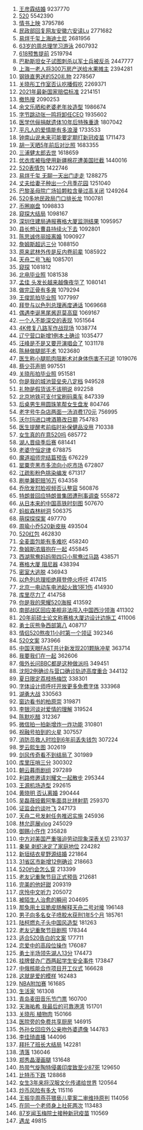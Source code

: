 1. [王彦霖结婚](https://s.weibo.com/weibo?q=%23%E7%8E%8B%E5%BD%A6%E9%9C%96%E7%BB%93%E5%A9%9A%23&Refer=top) 9237770
1. [520](https://s.weibo.com/weibo?q=520&Refer=top) 5542390
1. [情书上映](https://s.weibo.com/weibo?q=%23%E6%83%85%E4%B9%A6%E4%B8%8A%E6%98%A0%23&Refer=top) 3795786
1. [民政部回复网友安徽六安读Lu](https://s.weibo.com/weibo?q=%23%E6%B0%91%E6%94%BF%E9%83%A8%E5%9B%9E%E5%A4%8D%E7%BD%91%E5%8F%8B%E5%AE%89%E5%BE%BD%E5%85%AD%E5%AE%89%E8%AF%BBLu%23&Refer=top) 2771682
1. [易烊千玺上海迪士尼](https://s.weibo.com/weibo?q=%23%E6%98%93%E7%83%8A%E5%8D%83%E7%8E%BA%E4%B8%8A%E6%B5%B7%E8%BF%AA%E5%A3%AB%E5%B0%BC%23&Refer=top) 2681956
1. [63岁的周总理学习游泳](https://s.weibo.com/weibo?q=%2363%E5%B2%81%E7%9A%84%E5%91%A8%E6%80%BB%E7%90%86%E5%AD%A6%E4%B9%A0%E6%B8%B8%E6%B3%B3%23&Refer=top) 2607932
1. [618预售提前](https://s.weibo.com/weibo?q=%23618%E9%A2%84%E5%94%AE%E6%8F%90%E5%89%8D%23&Refer=top) 2519794
1. [巴勒斯坦女子试图刺杀以军士兵被反杀](https://s.weibo.com/weibo?q=%23%E5%B7%B4%E5%8B%92%E6%96%AF%E5%9D%A6%E5%A5%B3%E5%AD%90%E8%AF%95%E5%9B%BE%E5%88%BA%E6%9D%80%E4%BB%A5%E5%86%9B%E5%A3%AB%E5%85%B5%E8%A2%AB%E5%8F%8D%E6%9D%80%23&Refer=top) 2447777
1. [上海一老人将300万房产送给水果摊主](https://s.weibo.com/weibo?q=%23%E4%B8%8A%E6%B5%B7%E4%B8%80%E8%80%81%E4%BA%BA%E5%B0%86300%E4%B8%87%E6%88%BF%E4%BA%A7%E9%80%81%E7%BB%99%E6%B0%B4%E6%9E%9C%E6%91%8A%E4%B8%BB%23&Refer=top) 2394281
1. [钢铁直男送的520礼物](https://s.weibo.com/weibo?q=%23%E9%92%A2%E9%93%81%E7%9B%B4%E7%94%B7%E9%80%81%E7%9A%84520%E7%A4%BC%E7%89%A9%23&Refer=top) 2278567
1. [关晓彤工作室否认吃播假吃](https://s.weibo.com/weibo?q=%23%E5%85%B3%E6%99%93%E5%BD%A4%E5%B7%A5%E4%BD%9C%E5%AE%A4%E5%90%A6%E8%AE%A4%E5%90%83%E6%92%AD%E5%81%87%E5%90%83%23&Refer=top) 2269371
1. [2021年最新国家赔偿标准](https://s.weibo.com/weibo?q=%232021%E5%B9%B4%E6%9C%80%E6%96%B0%E5%9B%BD%E5%AE%B6%E8%B5%94%E5%81%BF%E6%A0%87%E5%87%86%23&Refer=top) 2214151
1. [撤热搜](https://s.weibo.com/weibo?q=%E6%92%A4%E7%83%AD%E6%90%9C&Refer=top) 2090253
1. [余文乐晒和老婆老年妆造型](https://s.weibo.com/weibo?q=%23%E4%BD%99%E6%96%87%E4%B9%90%E6%99%92%E5%92%8C%E8%80%81%E5%A9%86%E8%80%81%E5%B9%B4%E5%A6%86%E9%80%A0%E5%9E%8B%23&Refer=top) 1986674
1. [字节跳动张一鸣将卸任CEO](https://s.weibo.com/weibo?q=%23%E5%AD%97%E8%8A%82%E8%B7%B3%E5%8A%A8%E5%BC%A0%E4%B8%80%E9%B8%A3%E5%B0%86%E5%8D%B8%E4%BB%BBCEO%23&Refer=top) 1935602
1. [医学伉俪捐献遗体10年后特殊重逢](https://s.weibo.com/weibo?q=%23%E5%8C%BB%E5%AD%A6%E4%BC%89%E4%BF%AA%E6%8D%90%E7%8C%AE%E9%81%97%E4%BD%9310%E5%B9%B4%E5%90%8E%E7%89%B9%E6%AE%8A%E9%87%8D%E9%80%A2%23&Refer=top) 1807042
1. [平凡人的爱情能有多浪漫](https://s.weibo.com/weibo?q=%23%E5%B9%B3%E5%87%A1%E4%BA%BA%E7%9A%84%E7%88%B1%E6%83%85%E8%83%BD%E6%9C%89%E5%A4%9A%E6%B5%AA%E6%BC%AB%23&Refer=top) 1733533
1. [钟南山说未来可能要定期打新冠疫苗](https://s.weibo.com/weibo?q=%23%E9%92%9F%E5%8D%97%E5%B1%B1%E8%AF%B4%E6%9C%AA%E6%9D%A5%E5%8F%AF%E8%83%BD%E8%A6%81%E5%AE%9A%E6%9C%9F%E6%89%93%E6%96%B0%E5%86%A0%E7%96%AB%E8%8B%97%23&Refer=top) 1711473
1. [胡一天晒5年前后对比照](https://s.weibo.com/weibo?q=%23%E8%83%A1%E4%B8%80%E5%A4%A9%E6%99%925%E5%B9%B4%E5%89%8D%E5%90%8E%E5%AF%B9%E6%AF%94%E7%85%A7%23&Refer=top) 1683355
1. [三浦健太郎去世](https://s.weibo.com/weibo?q=%E4%B8%89%E6%B5%A6%E5%81%A5%E5%A4%AA%E9%83%8E%E5%8E%BB%E4%B8%96&Refer=top) 1618659
1. [优衣库被指使用新疆棉花遭美国拦截](https://s.weibo.com/weibo?q=%23%E4%BC%98%E8%A1%A3%E5%BA%93%E8%A2%AB%E6%8C%87%E4%BD%BF%E7%94%A8%E6%96%B0%E7%96%86%E6%A3%89%E8%8A%B1%E9%81%AD%E7%BE%8E%E5%9B%BD%E6%8B%A6%E6%88%AA%23&Refer=top) 1440016
1. [520表情包](https://s.weibo.com/weibo?q=520%E8%A1%A8%E6%83%85%E5%8C%85&Refer=top) 1422746
1. [易烊千玺 无聊一天出门走走](https://s.weibo.com/weibo?q=%E6%98%93%E7%83%8A%E5%8D%83%E7%8E%BA%20%E6%97%A0%E8%81%8A%E4%B8%80%E5%A4%A9%E5%87%BA%E9%97%A8%E8%B5%B0%E8%B5%B0&Refer=top) 1288275
1. [丈夫给妻子种出一个月季花园](https://s.weibo.com/weibo?q=%23%E4%B8%88%E5%A4%AB%E7%BB%99%E5%A6%BB%E5%AD%90%E7%A7%8D%E5%87%BA%E4%B8%80%E4%B8%AA%E6%9C%88%E5%AD%A3%E8%8A%B1%E5%9B%AD%23&Refer=top) 1251040
1. [巴黎圣母院广场铅颗粒含量过高关闭](https://s.weibo.com/weibo?q=%23%E5%B7%B4%E9%BB%8E%E5%9C%A3%E6%AF%8D%E9%99%A2%E5%B9%BF%E5%9C%BA%E9%93%85%E9%A2%97%E7%B2%92%E5%90%AB%E9%87%8F%E8%BF%87%E9%AB%98%E5%85%B3%E9%97%AD%23&Refer=top) 1249264
1. [520多地民政局门口排长龙](https://s.weibo.com/weibo?q=%23520%E5%A4%9A%E5%9C%B0%E6%B0%91%E6%94%BF%E5%B1%80%E9%97%A8%E5%8F%A3%E6%8E%92%E9%95%BF%E9%BE%99%23&Refer=top) 1100781
1. [币圈崩盘](https://s.weibo.com/weibo?q=%E5%B8%81%E5%9C%88%E5%B4%A9%E7%9B%98&Refer=top) 1098833
1. [窥探大结局](https://s.weibo.com/weibo?q=%23%E7%AA%A5%E6%8E%A2%E5%A4%A7%E7%BB%93%E5%B1%80%23&Refer=top) 1098167
1. [深圳住建局通报赛格大厦监测结果](https://s.weibo.com/weibo?q=%23%E6%B7%B1%E5%9C%B3%E4%BD%8F%E5%BB%BA%E5%B1%80%E9%80%9A%E6%8A%A5%E8%B5%9B%E6%A0%BC%E5%A4%A7%E5%8E%A6%E7%9B%91%E6%B5%8B%E7%BB%93%E6%9E%9C%23&Refer=top) 1095957
1. [县长想让曹县持续火下去](https://s.weibo.com/weibo?q=%23%E5%8E%BF%E9%95%BF%E6%83%B3%E8%AE%A9%E6%9B%B9%E5%8E%BF%E6%8C%81%E7%BB%AD%E7%81%AB%E4%B8%8B%E5%8E%BB%23&Refer=top) 1092801
1. [陈思诚佟丽娅离婚](https://s.weibo.com/weibo?q=%23%E9%99%88%E6%80%9D%E8%AF%9A%E4%BD%9F%E4%B8%BD%E5%A8%85%E7%A6%BB%E5%A9%9A%23&Refer=top) 1090927
1. [詹姆斯超远三分](https://s.weibo.com/weibo?q=%23%E8%A9%B9%E5%A7%86%E6%96%AF%E8%B6%85%E8%BF%9C%E4%B8%89%E5%88%86%23&Refer=top) 1088150
1. [原来武林外传是反内卷前辈](https://s.weibo.com/weibo?q=%23%E5%8E%9F%E6%9D%A5%E6%AD%A6%E6%9E%97%E5%A4%96%E4%BC%A0%E6%98%AF%E5%8F%8D%E5%86%85%E5%8D%B7%E5%89%8D%E8%BE%88%23&Refer=top) 1085922
1. [天舟二号飞船](https://s.weibo.com/weibo?q=%23%E5%A4%A9%E8%88%9F%E4%BA%8C%E5%8F%B7%E9%A3%9E%E8%88%B9%23&Refer=top) 1085701
1. [窥探](https://s.weibo.com/weibo?q=%E7%AA%A5%E6%8E%A2&Refer=top) 1081812
1. [北电毕业照](https://s.weibo.com/weibo?q=%23%E5%8C%97%E7%94%B5%E6%AF%95%E4%B8%9A%E7%85%A7%23&Refer=top) 1081538
1. [孟佳 头发长越来越像夜华了](https://s.weibo.com/weibo?q=%E5%AD%9F%E4%BD%B3%20%E5%A4%B4%E5%8F%91%E9%95%BF%E8%B6%8A%E6%9D%A5%E8%B6%8A%E5%83%8F%E5%A4%9C%E5%8D%8E%E4%BA%86&Refer=top) 1080141
1. [做完正骨有多爽](https://s.weibo.com/weibo?q=%23%E5%81%9A%E5%AE%8C%E6%AD%A3%E9%AA%A8%E6%9C%89%E5%A4%9A%E7%88%BD%23&Refer=top) 1079294
1. [王俊凯拍毕业照](https://s.weibo.com/weibo?q=%23%E7%8E%8B%E4%BF%8A%E5%87%AF%E6%8B%8D%E6%AF%95%E4%B8%9A%E7%85%A7%23&Refer=top) 1077997
1. [拜登与以色列总理再度通话](https://s.weibo.com/weibo?q=%23%E6%8B%9C%E7%99%BB%E4%B8%8E%E4%BB%A5%E8%89%B2%E5%88%97%E6%80%BB%E7%90%86%E5%86%8D%E5%BA%A6%E9%80%9A%E8%AF%9D%23&Refer=top) 1069668
1. [偶遇李诞黑尾酱逛莫高窟](https://s.weibo.com/weibo?q=%23%E5%81%B6%E9%81%87%E6%9D%8E%E8%AF%9E%E9%BB%91%E5%B0%BE%E9%85%B1%E9%80%9B%E8%8E%AB%E9%AB%98%E7%AA%9F%23&Refer=top) 1069167
1. [一个人不能深交的表现](https://s.weibo.com/weibo?q=%23%E4%B8%80%E4%B8%AA%E4%BA%BA%E4%B8%8D%E8%83%BD%E6%B7%B1%E4%BA%A4%E7%9A%84%E8%A1%A8%E7%8E%B0%23&Refer=top) 1051564
1. [4K修复八路军作战现场](https://s.weibo.com/weibo?q=%234K%E4%BF%AE%E5%A4%8D%E5%85%AB%E8%B7%AF%E5%86%9B%E4%BD%9C%E6%88%98%E7%8E%B0%E5%9C%BA%23&Refer=top) 1038774
1. [辽宁营口新增1例本土确诊](https://s.weibo.com/weibo?q=%23%E8%BE%BD%E5%AE%81%E8%90%A5%E5%8F%A3%E6%96%B0%E5%A2%9E1%E4%BE%8B%E6%9C%AC%E5%9C%9F%E7%A1%AE%E8%AF%8A%23&Refer=top) 1035477
1. [汪峰是不是又要开演唱会了](https://s.weibo.com/weibo?q=%23%E6%B1%AA%E5%B3%B0%E6%98%AF%E4%B8%8D%E6%98%AF%E5%8F%88%E8%A6%81%E5%BC%80%E6%BC%94%E5%94%B1%E4%BC%9A%E4%BA%86%23&Refer=top) 1031178
1. [陈赫做腿部手术](https://s.weibo.com/weibo?q=%23%E9%99%88%E8%B5%AB%E5%81%9A%E8%85%BF%E9%83%A8%E6%89%8B%E6%9C%AF%23&Refer=top) 1023680
1. [医生称小腿肌肉阻断术对身体伤害不可逆](https://s.weibo.com/weibo?q=%23%E5%8C%BB%E7%94%9F%E7%A7%B0%E5%B0%8F%E8%85%BF%E8%82%8C%E8%82%89%E9%98%BB%E6%96%AD%E6%9C%AF%E5%AF%B9%E8%BA%AB%E4%BD%93%E4%BC%A4%E5%AE%B3%E4%B8%8D%E5%8F%AF%E9%80%86%23&Refer=top) 1019076
1. [蔡少芬声明](https://s.weibo.com/weibo?q=%23%E8%94%A1%E5%B0%91%E8%8A%AC%E5%A3%B0%E6%98%8E%23&Refer=top) 997551
1. [关晓彤拍毕业照](https://s.weibo.com/weibo?q=%23%E5%85%B3%E6%99%93%E5%BD%A4%E6%8B%8D%E6%AF%95%E4%B8%9A%E7%85%A7%23&Refer=top) 951581
1. [你是我的城池营垒央八定档](https://s.weibo.com/weibo?q=%23%E4%BD%A0%E6%98%AF%E6%88%91%E7%9A%84%E5%9F%8E%E6%B1%A0%E8%90%A5%E5%9E%92%E5%A4%AE%E5%85%AB%E5%AE%9A%E6%A1%A3%23&Refer=top) 949528
1. [礼物是假货该不该明说](https://s.weibo.com/weibo?q=%23%E7%A4%BC%E7%89%A9%E6%98%AF%E5%81%87%E8%B4%A7%E8%AF%A5%E4%B8%8D%E8%AF%A5%E6%98%8E%E8%AF%B4%23&Refer=top) 892258
1. [北京地铁可支付宝刷码乘车](https://s.weibo.com/weibo?q=%23%E5%8C%97%E4%BA%AC%E5%9C%B0%E9%93%81%E5%8F%AF%E6%94%AF%E4%BB%98%E5%AE%9D%E5%88%B7%E7%A0%81%E4%B9%98%E8%BD%A6%23&Refer=top) 847339
1. [后桌男生用圆珠笔帮女生盘发](https://s.weibo.com/weibo?q=%23%E5%90%8E%E6%A1%8C%E7%94%B7%E7%94%9F%E7%94%A8%E5%9C%86%E7%8F%A0%E7%AC%94%E5%B8%AE%E5%A5%B3%E7%94%9F%E7%9B%98%E5%8F%91%23&Refer=top) 804746
1. [老字号牛杂店两面一汤消费170元](https://s.weibo.com/weibo?q=%23%E8%80%81%E5%AD%97%E5%8F%B7%E7%89%9B%E6%9D%82%E5%BA%97%E4%B8%A4%E9%9D%A2%E4%B8%80%E6%B1%A4%E6%B6%88%E8%B4%B9170%E5%85%83%23&Refer=top) 756995
1. [沃尔玛进口啤酒篡改日期](https://s.weibo.com/weibo?q=%23%E6%B2%83%E5%B0%94%E7%8E%9B%E8%BF%9B%E5%8F%A3%E5%95%A4%E9%85%92%E7%AF%A1%E6%94%B9%E6%97%A5%E6%9C%9F%23&Refer=top) 754783
1. [医生提醒考前临时补保健品没用](https://s.weibo.com/weibo?q=%23%E5%8C%BB%E7%94%9F%E6%8F%90%E9%86%92%E8%80%83%E5%89%8D%E4%B8%B4%E6%97%B6%E8%A1%A5%E4%BF%9D%E5%81%A5%E5%93%81%E6%B2%A1%E7%94%A8%23&Refer=top) 710338
1. [女生真的在意520吗](https://s.weibo.com/weibo?q=%23%E5%A5%B3%E7%94%9F%E7%9C%9F%E7%9A%84%E5%9C%A8%E6%84%8F520%E5%90%97%23&Refer=top) 685772
1. [湖人晋级季后赛](https://s.weibo.com/weibo?q=%23%E6%B9%96%E4%BA%BA%E6%99%8B%E7%BA%A7%E5%AD%A3%E5%90%8E%E8%B5%9B%23&Refer=top) 681441
1. [老婆守恒定律](https://s.weibo.com/weibo?q=%23%E8%80%81%E5%A9%86%E5%AE%88%E6%81%92%E5%AE%9A%E5%BE%8B%23&Refer=top) 678875
1. [魔道祖师完结篇预告](https://s.weibo.com/weibo?q=%23%E9%AD%94%E9%81%93%E7%A5%96%E5%B8%88%E5%AE%8C%E7%BB%93%E7%AF%87%E9%A2%84%E5%91%8A%23&Refer=top) 676229
1. [罂粟壳黑市多流向小吃市场](https://s.weibo.com/weibo?q=%23%E7%BD%82%E7%B2%9F%E5%A3%B3%E9%BB%91%E5%B8%82%E5%A4%9A%E6%B5%81%E5%90%91%E5%B0%8F%E5%90%83%E5%B8%82%E5%9C%BA%23&Refer=top) 672807
1. [江疏影粉色挑染编发](https://s.weibo.com/weibo?q=%23%E6%B1%9F%E7%96%8F%E5%BD%B1%E7%B2%89%E8%89%B2%E6%8C%91%E6%9F%93%E7%BC%96%E5%8F%91%23&Refer=top) 671317
1. [刷单兼职赔16万](https://s.weibo.com/weibo?q=%23%E5%88%B7%E5%8D%95%E5%85%BC%E8%81%8C%E8%B5%9416%E4%B8%87%23&Refer=top) 634358
1. [乔欣发怼脸视频否认整容](https://s.weibo.com/weibo?q=%23%E4%B9%94%E6%AC%A3%E5%8F%91%E6%80%BC%E8%84%B8%E8%A7%86%E9%A2%91%E5%90%A6%E8%AE%A4%E6%95%B4%E5%AE%B9%23&Refer=top) 560876
1. [特朗普回应特朗普集团遭刑事调查](https://s.weibo.com/weibo?q=%23%E7%89%B9%E6%9C%97%E6%99%AE%E5%9B%9E%E5%BA%94%E7%89%B9%E6%9C%97%E6%99%AE%E9%9B%86%E5%9B%A2%E9%81%AD%E5%88%91%E4%BA%8B%E8%B0%83%E6%9F%A5%23&Refer=top) 555872
1. [从日本来的中国高铁时刻图](https://s.weibo.com/weibo?q=%E4%BB%8E%E6%97%A5%E6%9C%AC%E6%9D%A5%E7%9A%84%E4%B8%AD%E5%9B%BD%E9%AB%98%E9%93%81%E6%97%B6%E5%88%BB%E5%9B%BE&Refer=top) 507670
1. [蚂蚁森林树洞](https://s.weibo.com/weibo?q=%23%E8%9A%82%E8%9A%81%E6%A3%AE%E6%9E%97%E6%A0%91%E6%B4%9E%23&Refer=top) 506375
1. [萌探探探案](https://s.weibo.com/weibo?q=%E8%90%8C%E6%8E%A2%E6%8E%A2%E6%8E%A2%E6%A1%88&Refer=top) 497770
1. [周瑜小乔520新皮肤](https://s.weibo.com/weibo?q=%23%E5%91%A8%E7%91%9C%E5%B0%8F%E4%B9%94520%E6%96%B0%E7%9A%AE%E8%82%A4%23&Refer=top) 493504
1. [520红包](https://s.weibo.com/weibo?q=520%E7%BA%A2%E5%8C%85&Refer=top) 462830
1. [全麦面包能有多难吃](https://s.weibo.com/weibo?q=%23%E5%85%A8%E9%BA%A6%E9%9D%A2%E5%8C%85%E8%83%BD%E6%9C%89%E5%A4%9A%E9%9A%BE%E5%90%83%23&Refer=top) 458240
1. [詹姆斯浓眉抱在一起](https://s.weibo.com/weibo?q=%23%E8%A9%B9%E5%A7%86%E6%96%AF%E6%B5%93%E7%9C%89%E6%8A%B1%E5%9C%A8%E4%B8%80%E8%B5%B7%23&Refer=top) 455845
1. [西湖鸳鸯妈妈带四只小鸳鸯过马路](https://s.weibo.com/weibo?q=%23%E8%A5%BF%E6%B9%96%E9%B8%B3%E9%B8%AF%E5%A6%88%E5%A6%88%E5%B8%A6%E5%9B%9B%E5%8F%AA%E5%B0%8F%E9%B8%B3%E9%B8%AF%E8%BF%87%E9%A9%AC%E8%B7%AF%23&Refer=top) 438571
1. [赛格大厦 阻尼器](https://s.weibo.com/weibo?q=%E8%B5%9B%E6%A0%BC%E5%A4%A7%E5%8E%A6%20%E9%98%BB%E5%B0%BC%E5%99%A8&Refer=top) 438394
1. [密室大逃脱](https://s.weibo.com/weibo?q=%E5%AF%86%E5%AE%A4%E5%A4%A7%E9%80%83%E8%84%B1&Refer=top) 436943
1. [以色列总理拒绝拜登停火呼吁](https://s.weibo.com/weibo?q=%23%E4%BB%A5%E8%89%B2%E5%88%97%E6%80%BB%E7%90%86%E6%8B%92%E7%BB%9D%E6%8B%9C%E7%99%BB%E5%81%9C%E7%81%AB%E5%91%BC%E5%90%81%23&Refer=top) 417415
1. [北京一电动车电池起火致1死1伤](https://s.weibo.com/weibo?q=%23%E5%8C%97%E4%BA%AC%E4%B8%80%E7%94%B5%E5%8A%A8%E8%BD%A6%E7%94%B5%E6%B1%A0%E8%B5%B7%E7%81%AB%E8%87%B41%E6%AD%BB1%E4%BC%A4%23&Refer=top) 414930
1. [库里尽力了](https://s.weibo.com/weibo?q=%23%E5%BA%93%E9%87%8C%E5%B0%BD%E5%8A%9B%E4%BA%86%23&Refer=top) 414758
1. [你是我的荣耀520海报](https://s.weibo.com/weibo?q=%23%E4%BD%A0%E6%98%AF%E6%88%91%E7%9A%84%E8%8D%A3%E8%80%80520%E6%B5%B7%E6%8A%A5%23&Refer=top) 413592
1. [南部战区回应美舰非法闯入中国西沙领海](https://s.weibo.com/weibo?q=%23%E5%8D%97%E9%83%A8%E6%88%98%E5%8C%BA%E5%9B%9E%E5%BA%94%E7%BE%8E%E8%88%B0%E9%9D%9E%E6%B3%95%E9%97%AF%E5%85%A5%E4%B8%AD%E5%9B%BD%E8%A5%BF%E6%B2%99%E9%A2%86%E6%B5%B7%23&Refer=top) 411302
1. [20年前硕士论文称赛格大厦边设计边施工](https://s.weibo.com/weibo?q=%2320%E5%B9%B4%E5%89%8D%E7%A1%95%E5%A3%AB%E8%AE%BA%E6%96%87%E7%A7%B0%E8%B5%9B%E6%A0%BC%E5%A4%A7%E5%8E%A6%E8%BE%B9%E8%AE%BE%E8%AE%A1%E8%BE%B9%E6%96%BD%E5%B7%A5%23&Refer=top) 411006
1. [勇士灰熊争西部第八](https://s.weibo.com/weibo?q=%23%E5%8B%87%E5%A3%AB%E7%81%B0%E7%86%8A%E4%BA%89%E8%A5%BF%E9%83%A8%E7%AC%AC%E5%85%AB%23&Refer=top) 408717
1. [情侣520熬夜11小时第一个领证](https://s.weibo.com/weibo?q=%23%E6%83%85%E4%BE%A3520%E7%86%AC%E5%A4%9C11%E5%B0%8F%E6%97%B6%E7%AC%AC%E4%B8%80%E4%B8%AA%E9%A2%86%E8%AF%81%23&Refer=top) 392346
1. [520文案](https://s.weibo.com/weibo?q=520%E6%96%87%E6%A1%88&Refer=top) 373966
1. [中国天眼FAST共计新发现201颗脉冲星](https://s.weibo.com/weibo?q=%23%E4%B8%AD%E5%9B%BD%E5%A4%A9%E7%9C%BCFAST%E5%85%B1%E8%AE%A1%E6%96%B0%E5%8F%91%E7%8E%B0201%E9%A2%97%E8%84%89%E5%86%B2%E6%98%9F%23&Refer=top) 363714
1. [我要我们在一起](https://s.weibo.com/weibo?q=%E6%88%91%E8%A6%81%E6%88%91%E4%BB%AC%E5%9C%A8%E4%B8%80%E8%B5%B7&Refer=top) 362606
1. [俄外长问BBC都是这种做派吗](https://s.weibo.com/weibo?q=%23%E4%BF%84%E5%A4%96%E9%95%BF%E9%97%AEBBC%E9%83%BD%E6%98%AF%E8%BF%99%E7%A7%8D%E5%81%9A%E6%B4%BE%E5%90%97%23&Refer=top) 349451
1. [沈阳2例确诊与营口确诊轨迹高度重合](https://s.weibo.com/weibo?q=%23%E6%B2%88%E9%98%B32%E4%BE%8B%E7%A1%AE%E8%AF%8A%E4%B8%8E%E8%90%A5%E5%8F%A3%E7%A1%AE%E8%AF%8A%E8%BD%A8%E8%BF%B9%E9%AB%98%E5%BA%A6%E9%87%8D%E5%90%88%23&Refer=top) 344132
1. [夏日限定荔枝杨梅饮](https://s.weibo.com/weibo?q=%23%E5%A4%8F%E6%97%A5%E9%99%90%E5%AE%9A%E8%8D%94%E6%9E%9D%E6%9D%A8%E6%A2%85%E9%A5%AE%23&Refer=top) 338301
1. [字体设计师呼吁开放更多免费字体](https://s.weibo.com/weibo?q=%23%E5%AD%97%E4%BD%93%E8%AE%BE%E8%AE%A1%E5%B8%88%E5%91%BC%E5%90%81%E5%BC%80%E6%94%BE%E6%9B%B4%E5%A4%9A%E5%85%8D%E8%B4%B9%E5%AD%97%E4%BD%93%23&Refer=top) 333968
1. [湖勇大战](https://s.weibo.com/weibo?q=%23%E6%B9%96%E5%8B%87%E5%A4%A7%E6%88%98%23&Refer=top) 330563
1. [窗边看书的柏原崇](https://s.weibo.com/weibo?q=%E7%AA%97%E8%BE%B9%E7%9C%8B%E4%B9%A6%E7%9A%84%E6%9F%8F%E5%8E%9F%E5%B4%87&Refer=top) 319871
1. [李银河谈对爱情的理解](https://s.weibo.com/weibo?q=%23%E6%9D%8E%E9%93%B6%E6%B2%B3%E8%B0%88%E5%AF%B9%E7%88%B1%E6%83%85%E7%9A%84%E7%90%86%E8%A7%A3%23&Refer=top) 319524
1. [陈默吃醋](https://s.weibo.com/weibo?q=%23%E9%99%88%E9%BB%98%E5%90%83%E9%86%8B%23&Refer=top) 312367
1. [微信拍一拍新增炸一炸功能](https://s.weibo.com/weibo?q=%23%E5%BE%AE%E4%BF%A1%E6%8B%8D%E4%B8%80%E6%8B%8D%E6%96%B0%E5%A2%9E%E7%82%B8%E4%B8%80%E7%82%B8%E5%8A%9F%E8%83%BD%23&Refer=top) 310801
1. [祝融号拍到的火星](https://s.weibo.com/weibo?q=%23%E7%A5%9D%E8%9E%8D%E5%8F%B7%E6%8B%8D%E5%88%B0%E7%9A%84%E7%81%AB%E6%98%9F%23&Refer=top) 307557
1. [消防员救人时捡到6年前丢失钱包](https://s.weibo.com/weibo?q=%23%E6%B6%88%E9%98%B2%E5%91%98%E6%95%91%E4%BA%BA%E6%97%B6%E6%8D%A1%E5%88%B06%E5%B9%B4%E5%89%8D%E4%B8%A2%E5%A4%B1%E9%92%B1%E5%8C%85%23&Refer=top) 307224
1. [罗云熙生图](https://s.weibo.com/weibo?q=%23%E7%BD%97%E4%BA%91%E7%86%99%E7%94%9F%E5%9B%BE%23&Refer=top) 302619
1. [剑风传奇看不到结局了](https://s.weibo.com/weibo?q=%23%E5%89%91%E9%A3%8E%E4%BC%A0%E5%A5%87%E7%9C%8B%E4%B8%8D%E5%88%B0%E7%BB%93%E5%B1%80%E4%BA%86%23&Refer=top) 301989
1. [库里压哨三分](https://s.weibo.com/weibo?q=%23%E5%BA%93%E9%87%8C%E5%8E%8B%E5%93%A8%E4%B8%89%E5%88%86%23&Refer=top) 300302
1. [朝云暮雨剧组](https://s.weibo.com/weibo?q=%E6%9C%9D%E4%BA%91%E6%9A%AE%E9%9B%A8%E5%89%A7%E7%BB%84&Refer=top) 297289
1. [利路修邀请刘耀文一起散步](https://s.weibo.com/weibo?q=%23%E5%88%A9%E8%B7%AF%E4%BF%AE%E9%82%80%E8%AF%B7%E5%88%98%E8%80%80%E6%96%87%E4%B8%80%E8%B5%B7%E6%95%A3%E6%AD%A5%23&Refer=top) 295344
1. [王源机场造型](https://s.weibo.com/weibo?q=%23%E7%8E%8B%E6%BA%90%E6%9C%BA%E5%9C%BA%E9%80%A0%E5%9E%8B%23&Refer=top) 292615
1. [黄晓明 否认离婚](https://s.weibo.com/weibo?q=%E9%BB%84%E6%99%93%E6%98%8E%20%E5%90%A6%E8%AE%A4%E7%A6%BB%E5%A9%9A&Refer=top) 290444
1. [吴磊薇娅戴阿隼面具比拼射箭](https://s.weibo.com/weibo?q=%23%E5%90%B4%E7%A3%8A%E8%96%87%E5%A8%85%E6%88%B4%E9%98%BF%E9%9A%BC%E9%9D%A2%E5%85%B7%E6%AF%94%E6%8B%BC%E5%B0%84%E7%AE%AD%23&Refer=top) 259370
1. [证监会约谈叶飞](https://s.weibo.com/weibo?q=%23%E8%AF%81%E7%9B%91%E4%BC%9A%E7%BA%A6%E8%B0%88%E5%8F%B6%E9%A3%9E%23&Refer=top) 247173
1. [天舟二号发射任务推迟实施](https://s.weibo.com/weibo?q=%23%E5%A4%A9%E8%88%9F%E4%BA%8C%E5%8F%B7%E5%8F%91%E5%B0%84%E4%BB%BB%E5%8A%A1%E6%8E%A8%E8%BF%9F%E5%AE%9E%E6%96%BD%23&Refer=top) 245936
1. [林允逛展vlog](https://s.weibo.com/weibo?q=%23%E6%9E%97%E5%85%81%E9%80%9B%E5%B1%95vlog%23&Refer=top) 245029
1. [御赐小仵作](https://s.weibo.com/weibo?q=%E5%BE%A1%E8%B5%90%E5%B0%8F%E4%BB%B5%E4%BD%9C&Refer=top) 235828
1. [中方对美国严重强迫劳动现象深表关切](https://s.weibo.com/weibo?q=%23%E4%B8%AD%E6%96%B9%E5%AF%B9%E7%BE%8E%E5%9B%BD%E4%B8%A5%E9%87%8D%E5%BC%BA%E8%BF%AB%E5%8A%B3%E5%8A%A8%E7%8E%B0%E8%B1%A1%E6%B7%B1%E8%A1%A8%E5%85%B3%E5%88%87%23&Refer=top) 231037
1. [秦昊 剥虾决定了家庭地位](https://s.weibo.com/weibo?q=%E7%A7%A6%E6%98%8A%20%E5%89%A5%E8%99%BE%E5%86%B3%E5%AE%9A%E4%BA%86%E5%AE%B6%E5%BA%AD%E5%9C%B0%E4%BD%8D&Refer=top) 224282
1. [新垣结衣星野源结婚](https://s.weibo.com/weibo?q=%23%E6%96%B0%E5%9E%A3%E7%BB%93%E8%A1%A3%E6%98%9F%E9%87%8E%E6%BA%90%E7%BB%93%E5%A9%9A%23&Refer=top) 221864
1. [31省区市新增12例确诊](https://s.weibo.com/weibo?q=%2331%E7%9C%81%E5%8C%BA%E5%B8%82%E6%96%B0%E5%A2%9E12%E4%BE%8B%E7%A1%AE%E8%AF%8A%23&Refer=top) 218663
1. [520约会怎么穿](https://s.weibo.com/weibo?q=%23520%E7%BA%A6%E4%BC%9A%E6%80%8E%E4%B9%88%E7%A9%BF%23&Refer=top) 213399
1. [老友记重聚节目正式预告](https://s.weibo.com/weibo?q=%E8%80%81%E5%8F%8B%E8%AE%B0%E9%87%8D%E8%81%9A%E8%8A%82%E7%9B%AE%E6%AD%A3%E5%BC%8F%E9%A2%84%E5%91%8A&Refer=top) 212681
1. [完美的他好甜](https://s.weibo.com/weibo?q=%23%E5%AE%8C%E7%BE%8E%E7%9A%84%E4%BB%96%E5%A5%BD%E7%94%9C%23&Refer=top) 209319
1. [庆怜中文听力](https://s.weibo.com/weibo?q=%23%E5%BA%86%E6%80%9C%E4%B8%AD%E6%96%87%E5%90%AC%E5%8A%9B%23&Refer=top) 205072
1. [被陌生人治愈的瞬间](https://s.weibo.com/weibo?q=%23%E8%A2%AB%E9%99%8C%E7%94%9F%E4%BA%BA%E6%B2%BB%E6%84%88%E7%9A%84%E7%9E%AC%E9%97%B4%23&Refer=top) 204695
1. [那兔用土豆脆皮肠解释天舟二号对接](https://s.weibo.com/weibo?q=%23%E9%82%A3%E5%85%94%E7%94%A8%E5%9C%9F%E8%B1%86%E8%84%86%E7%9A%AE%E8%82%A0%E8%A7%A3%E9%87%8A%E5%A4%A9%E8%88%9F%E4%BA%8C%E5%8F%B7%E5%AF%B9%E6%8E%A5%23&Refer=top) 196148
1. [男子向多名女子喷胶水获刑1年5个月](https://s.weibo.com/weibo?q=%23%E7%94%B7%E5%AD%90%E5%90%91%E5%A4%9A%E5%90%8D%E5%A5%B3%E5%AD%90%E5%96%B7%E8%83%B6%E6%B0%B4%E8%8E%B7%E5%88%911%E5%B9%B45%E4%B8%AA%E6%9C%88%23&Refer=top) 185761
1. [陆柯燃丸子头中国风造型](https://s.weibo.com/weibo?q=%23%E9%99%86%E6%9F%AF%E7%87%83%E4%B8%B8%E5%AD%90%E5%A4%B4%E4%B8%AD%E5%9B%BD%E9%A3%8E%E9%80%A0%E5%9E%8B%23&Refer=top) 181263
1. [老友记重聚节目剧照](https://s.weibo.com/weibo?q=%23%E8%80%81%E5%8F%8B%E8%AE%B0%E9%87%8D%E8%81%9A%E8%8A%82%E7%9B%AE%E5%89%A7%E7%85%A7%23&Refer=top) 178344
1. [适合520告白的文案](https://s.weibo.com/weibo?q=%23%E9%80%82%E5%90%88520%E5%91%8A%E7%99%BD%E7%9A%84%E6%96%87%E6%A1%88%23&Refer=top) 177711
1. [恋爱中的高段位操作](https://s.weibo.com/weibo?q=%23%E6%81%8B%E7%88%B1%E4%B8%AD%E7%9A%84%E9%AB%98%E6%AE%B5%E4%BD%8D%E6%93%8D%E4%BD%9C%23&Refer=top) 176087
1. [勇士半场领先湖人13分](https://s.weibo.com/weibo?q=%E5%8B%87%E5%A3%AB%E5%8D%8A%E5%9C%BA%E9%A2%86%E5%85%88%E6%B9%96%E4%BA%BA13%E5%88%86&Refer=top) 174473
1. [挂牌督办广西两起学生安全事件](https://s.weibo.com/weibo?q=%23%E6%8C%82%E7%89%8C%E7%9D%A3%E5%8A%9E%E5%B9%BF%E8%A5%BF%E4%B8%A4%E8%B5%B7%E5%AD%A6%E7%94%9F%E5%AE%89%E5%85%A8%E4%BA%8B%E4%BB%B6%23&Refer=top) 173847
1. [中俄核能合作项目开工仪式](https://s.weibo.com/weibo?q=%23%E4%B8%AD%E4%BF%84%E6%A0%B8%E8%83%BD%E5%90%88%E4%BD%9C%E9%A1%B9%E7%9B%AE%E5%BC%80%E5%B7%A5%E4%BB%AA%E5%BC%8F%23&Refer=top) 166628
1. [这就是爱的模样](https://s.weibo.com/weibo?q=%23%E8%BF%99%E5%B0%B1%E6%98%AF%E7%88%B1%E7%9A%84%E6%A8%A1%E6%A0%B7%23&Refer=top) 162483
1. [NBA附加赛](https://s.weibo.com/weibo?q=%23NBA%E9%99%84%E5%8A%A0%E8%B5%9B%23&Refer=top) 161685
1. [生活家](https://s.weibo.com/weibo?q=%E7%94%9F%E6%B4%BB%E5%AE%B6&Refer=top) 161308
1. [青岛麦田音乐节门票](https://s.weibo.com/weibo?q=%23%E9%9D%92%E5%B2%9B%E9%BA%A6%E7%94%B0%E9%9F%B3%E4%B9%90%E8%8A%82%E9%97%A8%E7%A5%A8%23&Refer=top) 160700
1. [天海祐希 我最后的可靠港湾](https://s.weibo.com/weibo?q=%E5%A4%A9%E6%B5%B7%E7%A5%90%E5%B8%8C%20%E6%88%91%E6%9C%80%E5%90%8E%E7%9A%84%E5%8F%AF%E9%9D%A0%E6%B8%AF%E6%B9%BE&Refer=top) 151701
1. [关晓彤 植物肉](https://s.weibo.com/weibo?q=%E5%85%B3%E6%99%93%E5%BD%A4%20%E6%A4%8D%E7%89%A9%E8%82%89&Refer=top) 150166
1. [医院旁的免费共享厨房](https://s.weibo.com/weibo?q=%23%E5%8C%BB%E9%99%A2%E6%97%81%E7%9A%84%E5%85%8D%E8%B4%B9%E5%85%B1%E4%BA%AB%E5%8E%A8%E6%88%BF%23&Refer=top) 146915
1. [外孙女回应外公亲吻外婆遗像](https://s.weibo.com/weibo?q=%23%E5%A4%96%E5%AD%99%E5%A5%B3%E5%9B%9E%E5%BA%94%E5%A4%96%E5%85%AC%E4%BA%B2%E5%90%BB%E5%A4%96%E5%A9%86%E9%81%97%E5%83%8F%23&Refer=top) 144783
1. [李佳琦直播](https://s.weibo.com/weibo?q=%E6%9D%8E%E4%BD%B3%E7%90%A6%E7%9B%B4%E6%92%AD&Refer=top) 144096
1. [拜托了班长大结局](https://s.weibo.com/weibo?q=%23%E6%8B%9C%E6%89%98%E4%BA%86%E7%8F%AD%E9%95%BF%E5%A4%A7%E7%BB%93%E5%B1%80%23&Refer=top) 142281
1. [清落](https://s.weibo.com/weibo?q=%E6%B8%85%E8%90%BD&Refer=top) 136046
1. [郑秀晶漫画腿](https://s.weibo.com/weibo?q=%23%E9%83%91%E7%A7%80%E6%99%B6%E6%BC%AB%E7%94%BB%E8%85%BF%23&Refer=top) 131648
1. [热带气旋陶特侵袭印度致至少87死](https://s.weibo.com/weibo?q=%23%E7%83%AD%E5%B8%A6%E6%B0%94%E6%97%8B%E9%99%B6%E7%89%B9%E4%BE%B5%E8%A2%AD%E5%8D%B0%E5%BA%A6%E8%87%B4%E8%87%B3%E5%B0%9187%E6%AD%BB%23&Refer=top) 129650
1. [比特币下跌](https://s.weibo.com/weibo?q=%23%E6%AF%94%E7%89%B9%E5%B8%81%E4%B8%8B%E8%B7%8C%23&Refer=top) 128868
1. [女生3年来将汉服文化传递给世界](https://s.weibo.com/weibo?q=%23%E5%A5%B3%E7%94%9F3%E5%B9%B4%E6%9D%A5%E5%B0%86%E6%B1%89%E6%9C%8D%E6%96%87%E5%8C%96%E4%BC%A0%E9%80%92%E7%BB%99%E4%B8%96%E7%95%8C%23&Refer=top) 120564
1. [炒币风险有多大](https://s.weibo.com/weibo?q=%23%E7%82%92%E5%B8%81%E9%A3%8E%E9%99%A9%E6%9C%89%E5%A4%9A%E5%A4%A7%23&Refer=top) 115116
1. [王振华周燕芬猥亵儿童案二审维持原判](https://s.weibo.com/weibo?q=%23%E7%8E%8B%E6%8C%AF%E5%8D%8E%E5%91%A8%E7%87%95%E8%8A%AC%E7%8C%A5%E4%BA%B5%E5%84%BF%E7%AB%A5%E6%A1%88%E4%BA%8C%E5%AE%A1%E7%BB%B4%E6%8C%81%E5%8E%9F%E5%88%A4%23&Refer=top) 114056
1. [在同一个老师身上社死两次](https://s.weibo.com/weibo?q=%23%E5%9C%A8%E5%90%8C%E4%B8%80%E4%B8%AA%E8%80%81%E5%B8%88%E8%BA%AB%E4%B8%8A%E7%A4%BE%E6%AD%BB%E4%B8%A4%E6%AC%A1%23&Refer=top) 113483
1. [87岁闻玉梅院士接种新冠疫苗](https://s.weibo.com/weibo?q=%2387%E5%B2%81%E9%97%BB%E7%8E%89%E6%A2%85%E9%99%A2%E5%A3%AB%E6%8E%A5%E7%A7%8D%E6%96%B0%E5%86%A0%E7%96%AB%E8%8B%97%23&Refer=top) 110569
1. [遇龙](https://s.weibo.com/weibo?q=%E9%81%87%E9%BE%99&Refer=top) 49815